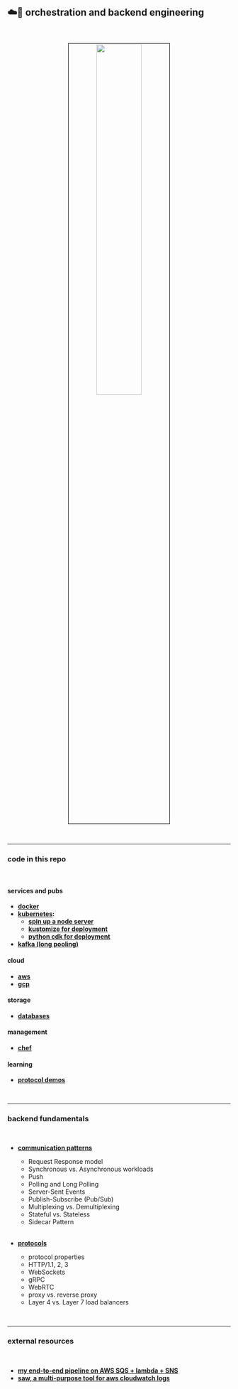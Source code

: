## ☁️🧰 orchestration and backend engineering 

<br>

<p align="center">
<img src="https://github.com/go-outside-labs/orchestration-toolkit/assets/1130416/ad6b4bf7-b306-4a57-8f20-62193ee4091d" width="45%" align="center" style="padding:1px;border:1px solid black;"/>
 </p>

<br>

---

### code in this repo

<br>


#### services and pubs

* **[docker](code/docker)**
* **[kubernetes](code/kubernetes):**
  * **[spin up a node server](code/kubernetes/node-server-example)**
  * **[kustomize for deployment](code/kubernetes/kustomize)**
  * **[python cdk for deployment](code/kubernetes/python-cdk)**
* **[kafka (long pooling)](code/kafka)**


#### cloud

* **[aws](code/aws)**
* **[gcp](code/gcp)**


#### storage

* **[databases](storage/databases/)**


#### management

* **[chef](code/chef)**


#### learning

* **[protocol demos](code/protocol_demos/)**

<br>


----

### backend fundamentals

<br>

* **[communication patterns](communication/)**
  * Request Response model
  * Synchronous vs. Asynchronous workloads
  * Push
  * Polling and Long Polling
  * Server-Sent Events
  * Publish-Subscribe (Pub/Sub)
  * Multiplexing vs. Demultiplexing
  * Stateful vs. Stateless
  * Sidecar Pattern


  <br>

* **[protocols](protocols/)**
  * protocol properties
  * HTTP/1.1, 2, 3
  * WebSockets
  * gRPC
  * WebRTC
  * proxy vs. reverse proxy
  * Layer 4 vs. Layer 7 load balancers




<br>

---

### external resources

<br>

* **[my end-to-end pipeline on AWS SQS + lambda + SNS](https://github.com/go-outside-labs/aws-pipeline-py)**
* **[saw, a multi-purpose tool for aws cloudwatch logs](https://github.com/TylerBrock/saw)**
